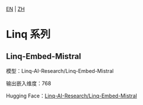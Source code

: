 [EN](../../../../en/general_embedding/text_embedding/linq_series/README.md) | [ZH](README.md)

# Linq 系列

## Linq-Embed-Mistral

模型：Linq-AI-Research/Linq-Embed-Mistral

输出嵌入维度：768

Hugging Face：[Linq-AI-Research/Linq-Embed-Mistral](https://huggingface.co/Linq-AI-Research/Linq-Embed-Mistral) 